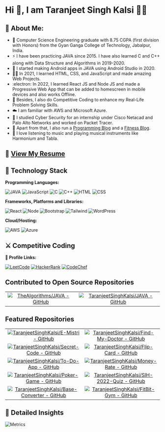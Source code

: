 

# Hi 👋, I am Taranjeet Singh Kalsi 🙋‍♂️


## 🚀 About Me:
- 🏫 Computer Science Engineering graduate with 8.75 CGPA (first division with Honors) from the Gyan Ganga College of Technology, Jabalpur, India.
- ⚡️ I have been practicing JAVA since 2015. I have also learned C and C++ along with Data Structure and Algorithms in 2019-2020.
- 🔭 I started making Android apps in JAVA using Android Studio in 2020.
- 👩‍💻 In 2021, I learned HTML, CSS, and JavaScript and made amazing Web Projects.
- :electron: In 2022, I learned React JS and Node JS and made a Progressive Web App that can be added to homescreen in mobile devices and also works Offline.
- 🧠 Besides, I also do Competitive Coding to enhance my Real-Life Problem Solving Skills.
- ☁️ I am familiar with AWS and Microsoft Azure.
- 📖 I studied Cyber Security for an internship under Cisco Netacad and Palo Alto Networks and worked on Packet Tracer. 
- 📝 Apart from that, I also run a [Programming Blog](https://programmingchaska.blogspot.com/) and a [Fitness Blog](https://big-bicep.blogspot.com/).
- 🎹 I love listening to music and playing musical instruments like Harmonium and Tabla.
## 🔗 [View My Resume]([https://github.com/TaranjeetSinghKalsi/TaranjeetSinghKalsi/blob/main/Taranjeet%20Kalsi.pdf](https://taranjeetsinghkalsi.github.io/TaranjeetSinghKalsi/Taranjeet%20Singh%20Kalsi%20Resume.pdf))
 
## 🔭 Technology Stack
**Programming Languages:**

![JAVA](https://img.shields.io/badge/Java-ED8B00?style=for-the-badge&logo=java&logoColor=white)
![JavaScript](https://img.shields.io/badge/JavaScript-323330?style=for-the-badge&logo=javascript&logoColor=F7DF1E)
![C](	https://img.shields.io/badge/C-00599C?style=for-the-badge&logo=c&logoColor=white)
![C++](https://img.shields.io/badge/C%2B%2B-00599C?style=for-the-badge&logo=c%2B%2B&logoColor=white)
![HTML](https://img.shields.io/badge/HTML-239120?style=for-the-badge&logo=html5&logoColor=white)
![CSS](https://img.shields.io/badge/CSS-239120?&style=for-the-badge&logo=css3&logoColor=white)

**Frameworks, Platforms and Libraries:**

![React](https://img.shields.io/badge/React-20232A?style=for-the-badge&logo=react&logoColor=61DAFB)
![Node](https://img.shields.io/badge/Node.js-43853D?style=for-the-badge&logo=node.js&logoColor=white)
![Bootstrap](https://img.shields.io/badge/Bootstrap-563D7C?style=for-the-badge&logo=bootstrap&logoColor=white)
![Tailwind](https://img.shields.io/badge/Tailwind_CSS-38B2AC?style=for-the-badge&logo=tailwind-css&logoColor=white)
![WordPress](https://img.shields.io/badge/Wordpress-21759B?style=for-the-badge&logo=wordpress&logoColor=white)

**Cloud/Hosting:**

![AWS](https://img.shields.io/badge/Amazon_AWS-232F3E?style=for-the-badge&logo=amazon-aws&logoColor=white)
![Azure](https://img.shields.io/badge/Microsoft_Azure-0089D6?style=for-the-badge&logo=microsoft-azure&logoColor=white)

## ⚔️ Competitive Coding
**🔗 Profile Links:**

[![LeetCode](https://img.shields.io/badge/LeetCode-000000?style=for-the-badge&logo=LeetCode&logoColor=#d16c06)](https://leetcode.com/taranjeetkalsi15/)
[![HackerRank](https://img.shields.io/badge/-Hackerrank-2EC866?style=for-the-badge&logo=HackerRank&logoColor=white)](https://www.hackerrank.com/taranjeetkalsi15)
[![CodeChef](https://img.shields.io/badge/-CodeChef-5B4638?style=for-the-badge&logo=CodeChef&logoColor=white)](https://www.codechef.com/users/tskalsi15)

## Contributed to Open Source Repositories
|||
|:---:|:---:|
|[![TheAlgorithms/JAVA - GitHub](https://gh-card.dev/repos/TheAlgorithms/JAVA.svg?fullname=)](https://github.com/TheAlgorithms/JAVA)|[![TaranjeetSinghKalsi/JAVA - GitHub](https://gh-card.dev/repos/TaranjeetSinghKalsi/JAVA.svg?fullname=)](https://github.com/TaranjeetSinghKalsi/JAVA)|

## Featured Repositories
|||
|:---:|:---:|
|[![TaranjeetSinghKalsi/E-Mistri - GitHub](https://gh-card.dev/repos/TaranjeetSinghKalsi/E-Mistri.svg)](https://github.com/TaranjeetSinghKalsi/E-Mistri)|[![TaranjeetSinghKalsi/Find-My-Doctor - GitHub](https://gh-card.dev/repos/TaranjeetSinghKalsi/Find-My-Doctor.svg)](https://github.com/TaranjeetSinghKalsi/Find-My-Doctor)|
|[![TaranjeetSinghKalsi/Secret-Code - GitHub](https://gh-card.dev/repos/TaranjeetSinghKalsi/Secret-Code.svg)](https://github.com/TaranjeetSinghKalsi/Secret-Code)|[![TaranjeetSinghKalsi/Flip-Card - GitHub](https://gh-card.dev/repos/TaranjeetSinghKalsi/Flip-Card.svg)](https://github.com/TaranjeetSinghKalsi/Flip-Card)|
|[![TaranjeetSinghKalsi/To-Do-App - GitHub](https://gh-card.dev/repos/TaranjeetSinghKalsi/To-Do-App.svg)](https://github.com/TaranjeetSinghKalsi/To-Do-App)|[![TaranjeetSinghKalsi/Money-Rate - GitHub](https://gh-card.dev/repos/TaranjeetSinghKalsi/Money-Rate.svg)](https://github.com/TaranjeetSinghKalsi/Money-Rate)|
|[![TaranjeetSinghKalsi/Poker-Game - GitHub](https://gh-card.dev/repos/TaranjeetSinghKalsi/Poker-Game.svg)](https://github.com/TaranjeetSinghKalsi/Poker-Game)|[![TaranjeetSinghKalsi/SIH-2022-Quiz - GitHub](https://gh-card.dev/repos/TaranjeetSinghKalsi/SIH-2022-Quiz.svg)](https://github.com/TaranjeetSinghKalsi/SIH-2022-Quiz)|
|[![TaranjeetSinghKalsi/Base-Converter - GitHub](https://gh-card.dev/repos/TaranjeetSinghKalsi/Base-Converter.svg)](https://github.com/TaranjeetSinghKalsi/Base-Converter)|[![TaranjeetSinghKalsi/FitBit-Gym - GitHub](https://gh-card.dev/repos/TaranjeetSinghKalsi/FitBit-Gym.svg)](https://github.com/TaranjeetSinghKalsi/FitBit-Gym)|

## 📝 Detailed Insights

![Metrics](https://metrics.lecoq.io/TaranjeetSinghKalsi?template=classic&languages=1&achievements=1&base=header%2C%20activity%2C%20community%2C%20repositories%2C%20metadata&base.indepth=false&base.hireable=false&base.skip=false&languages=false&languages.limit=8&languages.threshold=0%25&languages.other=false&languages.colors=github&languages.sections=most-used&languages.indepth=false&languages.analysis.timeout=15&languages.analysis.timeout.repositories=7.5&languages.categories=markup%2C%20programming&languages.recent.categories=markup%2C%20programming&languages.recent.load=300&languages.recent.days=14&achievements=false&achievements.threshold=C&achievements.secrets=true&achievements.display=detailed&achievements.limit=0&config.timezone=Asia%2FCalcutta)

